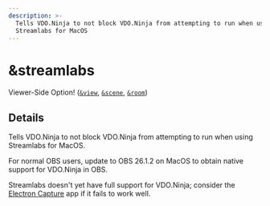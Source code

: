 ```yaml
---
description: >-
  Tells VDO.Ninja to not block VDO.Ninja from attempting to run when using
  Streamlabs for MacOS
---
```


# \&streamlabs

Viewer-Side Option! ([`&view`](view.md), [`&scene`](scene.md), [`&room`](../../general-settings/room.md))

## Details

Tells VDO.Ninja to not block VDO.Ninja from attempting to run when using Streamlabs for MacOS.

For normal OBS users, update to OBS 26.1.2 on MacOS to obtain native support for VDO.Ninja in OBS.

Streamlabs doesn't yet have full support for VDO.Ninja; consider the [Electron Capture](../../steves-helper-apps/electron-capture.md) app if it fails to work well.
